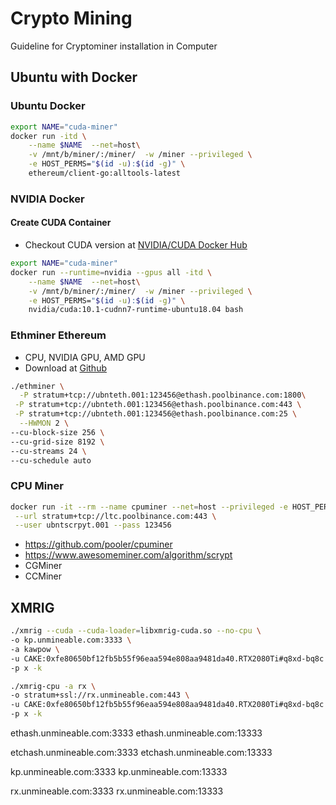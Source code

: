 # Crypto Mining
Guideline for Cryptominer installation in Computer


## Ubuntu with Docker

### Ubuntu Docker
```sh
export NAME="cuda-miner"
docker run -itd \
    --name $NAME  --net=host\
    -v /mnt/b/miner/:/miner/  -w /miner --privileged \
    -e HOST_PERMS="$(id -u):$(id -g)" \
    ethereum/client-go:alltools-latest
```

### NVIDIA Docker

#### Create CUDA Container
- Checkout CUDA version at [NVIDIA/CUDA Docker Hub](https://hub.docker.com/r/nvidia/cuda/tags)
```sh
export NAME="cuda-miner"
docker run --runtime=nvidia --gpus all -itd \
    --name $NAME  --net=host\
    -v /mnt/b/miner/:/miner/  -w /miner --privileged \
    -e HOST_PERMS="$(id -u):$(id -g)" \
    nvidia/cuda:10.1-cudnn7-runtime-ubuntu18.04 bash 
```


### Ethminer Ethereum
- CPU, NVIDIA GPU, AMD GPU
- Download at [Github](https://github.com/ethereum-mining/ethminer/releases)

```sh
./ethminer \
  -P stratum+tcp://ubnteth.001:123456@ethash.poolbinance.com:1800\
 -P stratum+tcp://ubnteth.001:123456@ethash.poolbinance.com:443 \
 -P stratum+tcp://ubnteth.001:123456@ethash.poolbinance.com:25 \
  --HWMON 2 \
--cu-block-size 256 \
--cu-grid-size 8192 \
--cu-streams 24 \
--cu-schedule auto 

```

### CPU Miner

```sh
docker run -it --rm --name cpuminer --net=host --privileged -e HOST_PERMS="$(id -u):$(id -g)" cpuminer   \
 --url stratum+tcp://ltc.poolbinance.com:443 \
 --user ubntscrpyt.001 --pass 123456
```


- https://github.com/pooler/cpuminer
- https://www.awesomeminer.com/algorithm/scrypt
- CGMiner
- CCMiner


## XMRIG
```sh
./xmrig --cuda --cuda-loader=libxmrig-cuda.so --no-cpu \
-o kp.unmineable.com:3333 \
-a kawpow \
-u CAKE:0xfe80650bf12fb5b55f96eaa594e808aa9481da40.RTX2080Ti#q8xd-bq8c \
-p x -k
```
```sh
./xmrig-cpu -a rx \
-o stratum+ssl://rx.unmineable.com:443 \
-u CAKE:0xfe80650bf12fb5b55f96eaa594e808aa9481da40.RTX2080Ti#q8xd-bq8c \
-p x -k
```

ethash.unmineable.com:3333
ethash.unmineable.com:13333

etchash.unmineable.com:3333
etchash.unmineable.com:13333

kp.unmineable.com:3333
kp.unmineable.com:13333

rx.unmineable.com:3333
rx.unmineable.com:13333